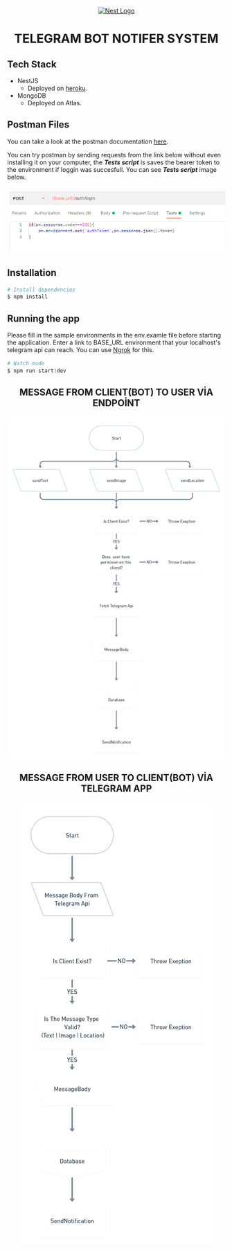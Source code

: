 <p align="center">
  <a href="http://nestjs.com/" target="blank"><img src="https://nestjs.com/img/logo-small.svg" width="200" alt="Nest Logo" /></a>
</p>

# <center>TELEGRAM BOT NOTIFER SYSTEM</center>

## Tech Stack

- NestJS
  - Deployed on [<ins>heroku</ins>](https://telegram-notifer.herokuapp.com/).
- MongoDB
  - Deployed on Atlas.

## Postman Files

You can take a look at the postman documentation [<ins>here</ins>](https://documenter.getpostman.com/view/18029963/VV4s1zUP).

You can try postman by sending requests from the link below without even installing it on your computer, the **_Tests script_** is saves the bearer token to the environment if loggin was succesfull.
You can see **_Tests script_** image below.

<p align="center">
 <img src="./assets/login-test.png" alt="Create Appointment Flow" />
</p>

## Installation

```bash
# Install dependencies
$ npm install
```

## Running the app

Please fill in the sample environments in the env.examle file before starting the application.
Enter a link to BASE_URL environment that your localhost's telegram api can reach. You can use [<ins>Ngrok</ins>](https://ngrok.com/) for this.

```bash
# Watch mode
$ npm run start:dev
```

## <center>**MESSAGE FROM CLIENT(BOT) TO USER VİA ENDPOİNT**</center>

<p align="center">
 <img src="./assets/flow1.png" alt="Create Appointment Flow" />
</p>

## <center>**MESSAGE FROM USER TO CLIENT(BOT) VİA TELEGRAM APP**</center>

<p align="center">
 <img src="./assets/flow2.png" alt="Create Appointment Flow" />
</p>
